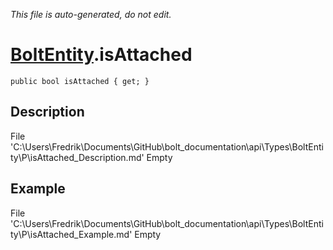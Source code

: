 *This file is auto-generated, do not edit.*

# [BoltEntity](Types/BoltEntity.md).isAttached
`public bool isAttached { get; }`
## Description
File 'C:\Users\Fredrik\Documents\GitHub\bolt_documentation\api\Types\BoltEntity\P\isAttached_Description.md' Empty
## Example
File 'C:\Users\Fredrik\Documents\GitHub\bolt_documentation\api\Types\BoltEntity\P\isAttached_Example.md' Empty
